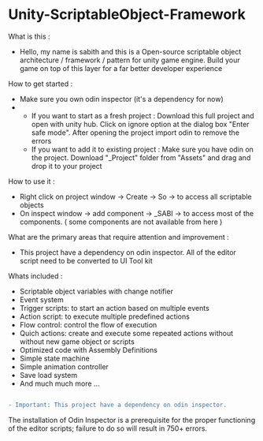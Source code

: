 # Unity-ScriptableObject-Framework

What is this : 
<ul> <li> Hello, my name is sabith and this is a Open-source scriptable object architecture / framework / pattern for unity game engine. Build your game on top of this layer for a far better developer experience</li></ul>

How to get started :
<ul>
  <li>Make sure you own odin inspector (it's a dependency for now) </li>
  <li> 
    <ul>
      <li>If you want to start as a fresh project : Download this full project and open with unity hub. Click on ignore option at the dialog box "Enter safe mode". After opening the project import odin to remove the errors </li>
      <li>If you want to add it to existing project : Make sure you have odin on the project. Download "_Project" folder from "Assets" and drag and drop it to your project </li>
    </ul> 
  </li>
  
</ul>

How to use it :
<ul>
  <li>Right click on project window -> Create -> So -> to access all scriptable objects</li>
  <li>On inspect window -> add component -> _SABI -> to access most of the components. ( some components are not available from here )</li>
</ul>

What are the primary areas that require attention and improvement :
<ul> <li>This project have a dependency on odin inspector. All of the editor script need to be converted to UI Tool kit </li></ul>

Whats included : 
<ul>
  <li> Scriptable object variables with change notifier </li>
  <li> Event system </li>
  <li> Trigger scripts: to start an action based on multiple events </li>
  <li> Action script: to execute multiple predefined actions </li>
  <li> Flow control: control the flow of execution </li>
  <li> Quich actions: create and execute some repeated actions without without new game object or scripts </li>
  <li> Optimized code with Assembly Definitions </li>
  <li> Simple state machine </li>
  <li> Simple animation controller </li>
  <li> Save load system </li>
  <li> And much much more ... </li>
</ul>

```diff

- Important: This project have a dependency on odin inspector.

```
 The installation of Odin Inspector is a prerequisite for the proper functioning of the editor scripts; failure to do so will result in 750+ errors.
